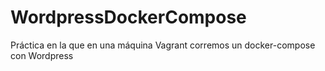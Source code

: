 # WordpressDockerCompose
Práctica en la que en una máquina Vagrant corremos un docker-compose con Wordpress
